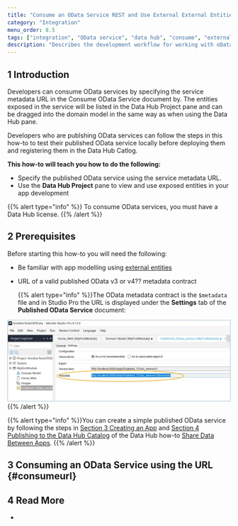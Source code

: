 ```yaml
---
title: "Consume an OData Service REST and Use External External Entities"
category: "Integration"
menu_order: 8.5
tags: ["integration", "OData service", "data hub", "consume", "external entity", "OData service URL"]
description: "Describes the development workflow for working with oData and external entities using Odata service URL."
---
```


## 1 Introduction

Developers can consume OData services by specifying the service metadata URL in the Consume OData Service document by.  The entities exposed in the service will be listed in  the Data Hub Project pane and can be dragged into the domain model in the same way as when using the Data Hub pane.  

Developers who are publshing OData services can follow the steps in this how-to to test their published OData service locally before deploying them and registering  them in the Data Hub Catlog. 

**This how-to will teach you how to do the following:**

* Specify the published OData service using the service metadata URL.
* Use the **Data Hub Project** pane to view and use exposed entities in your app development

{{% alert type="info" %}}
To consume OData services, you must have a Data Hub license.
{{% /alert %}}


## 2 Prerequisites

Before starting this how-to you will need the following:

* Be familiar with app modelling using [external entities](/refguide/external-entities)

* URL of a valid published OData v3 or v4?? metadata contract

	{{% alert type="info" %}}The OData metadata contract is the `$metadata` file and in Studio Pro the URL is displayed under the **Settings** tab of the **Published OData Service** document:
	
![published Odata service URL](attachments/consume-an-odata-service/metadata-contract-url.png)  
  {{% /alert %}}
  
  {{% alert type="info" %}}You can create a simple published OData service by following the steps in [Section 3 Creating an App](/data-hub/share-data/index#createapp) and [Section 4 Publishing to the Data Hub Catalog](/data-hub/share-data/index#publishing) of the Data Hub how-to [Share Data Between Apps](/data-hub/share-data/index).
  {{% /alert %}}
  
  

## 3 Consuming an OData Service using the URL {#consumeurl}





## 4 Read More

* 
